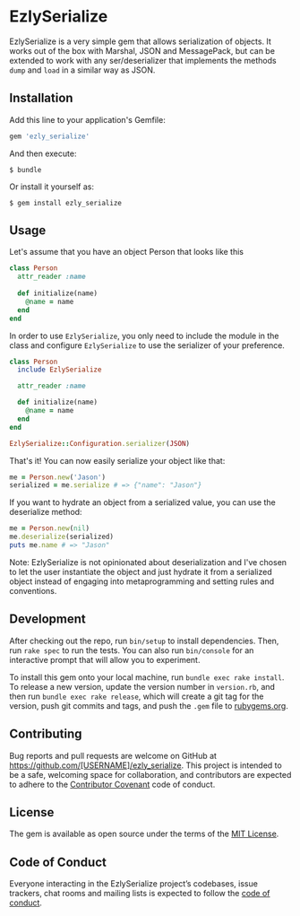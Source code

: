 # EzlySerialize

EzlySerialize is a very simple gem that allows serialization of objects. It works out of the box with Marshal, JSON and MessagePack, but can be extended to work with any ser/deserializer that implements the methods ```dump``` and ```load``` in a similar way as JSON.

## Installation

Add this line to your application's Gemfile:

```ruby
gem 'ezly_serialize'
```

And then execute:

    $ bundle

Or install it yourself as:

    $ gem install ezly_serialize

## Usage

Let's assume that you have an object Person that looks like this

```ruby
class Person
  attr_reader :name
  
  def initialize(name)
    @name = name
  end
end
```

In order to use ```EzlySerialize```, you only need to include the module in the class
and configure ```EzlySerialize``` to use the serializer of your preference.

```ruby
class Person
  include EzlySerialize

  attr_reader :name

  def initialize(name)
    @name = name
  end
end

EzlySerialize::Configuration.serializer(JSON)
```

That's it! You can now easily serialize your object like that:

```ruby
me = Person.new('Jason')
serialized = me.serialize # => {"name": "Jason"}
```

If you want to hydrate an object from a serialized value, you can use the deserialize
method:

```ruby
me = Person.new(nil)
me.deserialize(serialized)
puts me.name # => "Jason"
```

Note: EzlySerialize is not opinionated about deserialization and I've chosen to let the user
instantiate the object and just hydrate it from a serialized object instead of
engaging into metaprogramming and setting rules and conventions.

## Development

After checking out the repo, run `bin/setup` to install dependencies. Then, run `rake spec` to run the tests. You can also run `bin/console` for an interactive prompt that will allow you to experiment.

To install this gem onto your local machine, run `bundle exec rake install`. To release a new version, update the version number in `version.rb`, and then run `bundle exec rake release`, which will create a git tag for the version, push git commits and tags, and push the `.gem` file to [rubygems.org](https://rubygems.org).

## Contributing

Bug reports and pull requests are welcome on GitHub at https://github.com/[USERNAME]/ezly_serialize. This project is intended to be a safe, welcoming space for collaboration, and contributors are expected to adhere to the [Contributor Covenant](http://contributor-covenant.org) code of conduct.

## License

The gem is available as open source under the terms of the [MIT License](https://opensource.org/licenses/MIT).

## Code of Conduct

Everyone interacting in the EzlySerialize project’s codebases, issue trackers, chat rooms and mailing lists is expected to follow the [code of conduct](https://github.com/[USERNAME]/ezly_serialize/blob/master/CODE_OF_CONDUCT.md).
